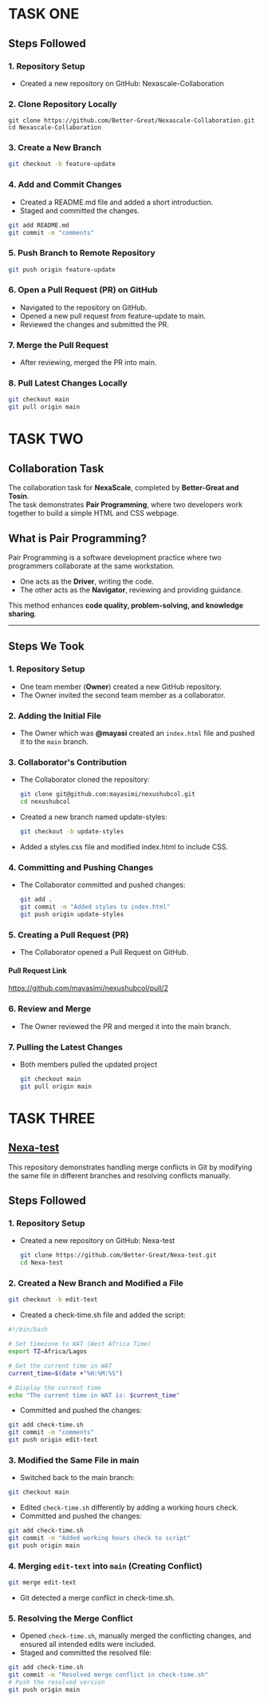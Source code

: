 # TASK ONE
## Steps Followed
### 1. Repository Setup
- Created a new repository on GitHub: Nexascale-Collaboration
### 2. Clone Repository Locally
    git clone https://github.com/Better-Great/Nexascale-Collaboration.git
    cd Nexascale-Collaboration
### 3. Create a New Branch
```sh
git checkout -b feature-update
```
### 4. Add and Commit Changes
- Created a README.md file and added a short introduction.
- Staged and committed the changes.
```sh
git add README.md
git commit -m "comments"
```
### 5. Push Branch to Remote Repository
```sh
git push origin feature-update
```
### 6. Open a Pull Request (PR) on GitHub
- Navigated to the repository on GitHub.
- Opened a new pull request from feature-update to main.
- Reviewed the changes and submitted the PR.
### 7. Merge the Pull Request
- After reviewing, merged the PR into main.
### 8.  Pull Latest Changes Locally
```sh
git checkout main
git pull origin main
```


# TASK TWO
## Collaboration Task 
The collaboration task for **NexaScale**, completed by **Better-Great and Tosin**.  
The task demonstrates **Pair Programming**, where two developers work together to build a simple HTML and CSS webpage.  

## What is Pair Programming?
Pair Programming is a software development practice where two programmers collaborate at the same workstation.  
- One acts as the **Driver**, writing the code.  
- The other acts as the **Navigator**, reviewing and providing guidance.  

This method enhances **code quality, problem-solving, and knowledge sharing**.

---

## Steps We Took  

### **1. Repository Setup**
- One team member (**Owner**) created a new GitHub repository.
- The Owner invited the second team member as a collaborator.

### **2. Adding the Initial File**
- The Owner  which was **@mayasi** created an `index.html` file and pushed it to the `main` branch.

### **3. Collaborator's Contribution**
- The Collaborator cloned the repository:
  ```sh
  git clone git@github.com:mayasimi/nexushubcol.git
  cd nexushubcol
  ```
- Created a new branch named update-styles:
    ```sh 
    git checkout -b update-styles
    ```
- Added a styles.css file and modified index.html to include CSS.

### 4. Committing and Pushing Changes
- The Collaborator committed and pushed changes:
    ```sh
    git add .
    git commit -m "Added styles to index.html"
    git push origin update-styles
    ```
### 5. Creating a Pull Request (PR)
- The Collaborator opened a Pull Request on GitHub.
#### Pull Request Link
https://github.com/mayasimi/nexushubcol/pull/2

### 6. Review and Merge
- The Owner reviewed the PR and merged it into the main branch.
### 7. Pulling the Latest Changes
- Both members pulled the updated project
    ```sh
    git checkout main
    git pull origin main
    ```

# TASK THREE
## [Nexa-test](https://github.com/Better-Great/Nexa-test)
This repository demonstrates handling merge conflicts in Git by modifying the same file in different branches and resolving conflicts manually.

## Steps Followed
### 1. Repository Setup
- Created a new repository on GitHub: Nexa-test
    ```sh
    git clone https://github.com/Better-Great/Nexa-test.git
    cd Nexa-test
    ```
### 2. Created a New Branch and Modified a File
```sh
git checkout -b edit-text
```
- Created a check-time.sh file and added the script:
```sh 
#!/bin/bash

# Set timezone to WAT (West Africa Time)
export TZ=Africa/Lagos

# Get the current time in WAT
current_time=$(date +"%H:%M:%S")

# Display the current time
echo "The current time in WAT is: $current_time"
```
- Committed and pushed the changes:
```sh
git add check-time.sh
git commit -m "comments"
git push origin edit-text
```
### 3. Modified the Same File in main
- Switched back to the main branch:
```sh
git checkout main
```
- Edited `check-time.sh` differently by adding a working hours check.
- Committed and pushed the changes:
```sh
git add check-time.sh
git commit -m "Added working hours check to script"
git push origin main
```
### 4. Merging `edit-text` into `main` (Creating Conflict)
```sh
git merge edit-text
```
- Git detected a merge conflict in check-time.sh.
### 5. Resolving the Merge Conflict
- Opened `check-time.sh`, manually merged the conflicting changes, and ensured all intended edits were included.
- Staged and committed the resolved file:
```sh
git add check-time.sh
git commit -m "Resolved merge conflict in check-time.sh"
# Push the resolved version
git push origin main
```